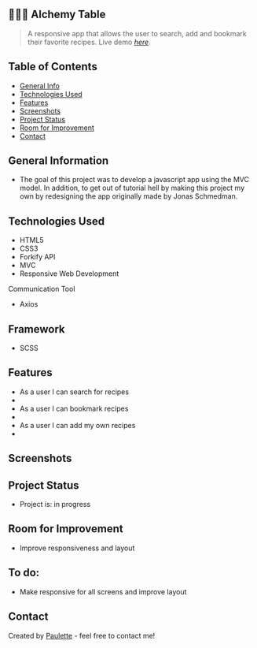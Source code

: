 ## 👩🏽‍🍳 Alchemy Table
> A responsive app that allows the user to search, add and bookmark their favorite recipes.
> Live demo [_here_](https://alchemy-table.netlify.app/).

## Table of Contents
* [General Info](#general-information)
* [Technologies Used](#technologies-used)
* [Features](#features)
* [Screenshots](#screenshots)
* [Project Status](#project-status)
* [Room for Improvement](#room-for-improvement)
* [Contact](#contact)


## General Information
<ul><li>The goal of this project was to develop a javascript app using the MVC model. In addition, to get out of tutorial hell by making this project my own by redesigning the app originally made by Jonas Schmedman.</li></ul>


## Technologies Used
<ul>
  <li>HTML5</li>
  <li>CSS3</li>
  <li>Forkify API</li>
   <li>MVC</li>
  <li>Responsive Web Development</li> </ul>
  
  
  Communication Tool
<ul>
  <li>Axios</li></ul>
  
 ## Framework 
<ul>
  <li>SCSS</li></ul>
  



## Features

<ul>
  <li>As a user I can search for recipes<li>
   <li>As a user I can bookmark recipes<li>
    <li>As a user I can add my own recipes<li>
</ul>
 


## Screenshots







## Project Status
<ul>
<li>Project is: in progress</li></ul>


## Room for Improvement
<ul>
  <li>Improve responsiveness and layout</li></ul>



## To do:
<ul>
  <li>Make responsive for all screens and improve layout</li></ul>


## Contact
Created by [Paulette](https://paulettethedev.com/) - feel free to contact me!
